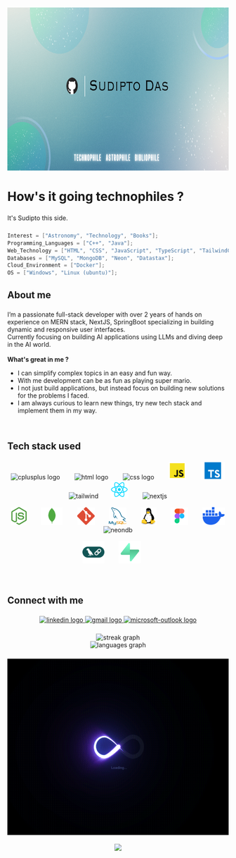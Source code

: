 
###

<div align="center">
  <img height="370" src="https://github.com/isudiptodas/isudiptodas/blob/main/Banner.png"  />
</div>

###

<h1 align="left">How's it going technophiles ?</h1>

###

<p align="left">It's Sudipto this side.</p>


###

``` kotlin
Interest = ["Astronomy", "Technology", "Books"];
Programming_Languages = ["C++", "Java"];
Web_Technology = ["HTML", "CSS", "JavaScript", "TypeScript", "TailwindCSS", "ReactJS", "NodeJs", "Express", "NextJs", "SpringBoot"];
Databases = ["MySQL", "MongoDB", "Neon", "Datastax"];
Cloud_Environment = ["Docker"];
OS = ["Windows", "Linux (ubuntu)"];

```

###

<h2 align="left">About me</h2>

###

<p align="left"> 
I’m a passionate full-stack developer with over 2 years of hands on experience on MERN stack, NextJS, SpringBoot specializing in building dynamic and responsive user interfaces. <br>
Currently focusing on building AI applications using LLMs and  diving deep in the AI world. <br> <br>
<b>What's great in me ? </b><br>
<ul>
  <li>I can simplify complex topics in an easy and fun way.</li>
  <li>With me development can be as fun as playing super mario.</li>
  <li>I not just build applications, but instead focus on building new solutions for the problems I faced.</li>
  <li>I am always curious to learn new things, try new tech stack and implement them in my way.</li>
</ul>

 </p>

<br>

###


<h2 align="left">Tech stack used </h2>

###

<div align="left">
</div>

###

<div align="center">
  
  <img src="https://sdtimes.com/wp-content/uploads/2018/03/cpppp.png" height="40" alt="cplusplus logo"  />
  <img width="25" />
  <img src="https://cdn.jsdelivr.net/gh/devicons/devicon/icons/html5/html5-original.svg" height="40" alt="html logo"  />
  <img width="25" />
   <img src="https://logospng.org/download/css-3/logo-css-3-2048.png" height="40" alt="css logo"  />
  <img width="25" />
  <img src="https://github.com/isudiptodas/isudiptodas/blob/main/js_logo.png" height="40" alt="js" />
  <img width="25" />
  <img src="https://github.com/isudiptodas/isudiptodas/blob/main/ts_logo.png" height="40" alt="ts" />
  <img width="25" />
  <img src="https://upload.wikimedia.org/wikipedia/commons/thumb/d/d5/Tailwind_CSS_Logo.svg/1024px- Tailwind_CSS_Logo.svg.png?20230715030042" height="30" alt="tailwind" />
  <img width="20" />
  <img src="https://github.com/isudiptodas/isudiptodas/blob/main/react.png" height="40" alt="react" />
  <img width="25" />
  <img src="https://img.icons8.com/fluent-systems-filled/512/EBEBEB/nextjs.png" height="40" alt="nextjs" />
  <img width="25" />
  <br><br>
  <img src="https://github.com/isudiptodas/isudiptodas/blob/main/node-js.svg" height="40" alt="nodeJS" />
  <img width="25" />
  <img src="https://github.com/isudiptodas/isudiptodas/blob/main/mongodb.png" height="40" alt="mongodb" />
  <img width="25" />
  <img src="https://github.com/isudiptodas/isudiptodas/blob/main/git.png" height="40" alt="git" />
  <img width="25" />
  <img src="https://github.com/isudiptodas/isudiptodas/blob/main/mysql.png" height="40" alt="mysql" />
  <img width="25" />
  <img src="https://github.com/isudiptodas/isudiptodas/blob/main/linux.png" height="40" alt="linux" />
  <img width="25" />
  <img src="https://github.com/isudiptodas/isudiptodas/blob/main/figma.png" height="40" alt="figma" />
  <img width="25" />
  <img src="https://github.com/isudiptodas/isudiptodas/blob/main/docker-mark-blue.png" height="40" alt="docker" />
  <img width="25" />
  <img src="https://ml.globenewswire.com/Resource/Download/82e79fc7-1654-41e7-af70-f5857596743c" height="40" alt="neondb" />
  <img width="25" />
  <br><br>
<img src="https://github.com/isudiptodas/isudiptodas/blob/main/langchain.png" height="50" alt="langchain" />
  <img width="25" />
  <img src="https://github.com/isudiptodas/isudiptodas/blob/main/supabase.png" height="50" alt="supabase" />
  <img width="25" />
</div>

###

<div align="center">    

</div>
<br>

###

<h2 align="left">Connect with me </h2>

###

<div align="center">
  <a href="https://www.linkedin.com/in/sudipto-das-386a33234?utm_source=share&utm_campaign=share_via&utm_content=profile&utm_medium=android_app" target="_blank">
    <img src="https://itcnet.gr/wp-content/uploads/2020/09/Linkedin-logo-on-transparent-Background-PNG-.png" height="40" alt="linkedin logo"  />
  </a>
  
  <a href="mailto:work.sudiptodas@gmail.com" target="_blank">
    <img src="https://iconape.com/wp-content/uploads/1/11/gmail-02.png" height="40" alt="gmail logo"  />
  </a>
  
  <a href="mailto:isudiptodas01@outlook.com" target="_blank">
    <img src="https://cdn.icon-icons.com/icons2/2397/PNG/512/microsoft_office_outlook_logo_icon_145721.png" height="40" alt="microsoft-outlook logo"  />
  </a>
  
</div>

###

<div align="center">
  <img src="https://streak-stats.demolab.com?user=isudiptodas&locale=en&mode=weekly&theme=tokyonight&hide_border=false&border_radius=5&order=1" height="150" alt="streak graph"  />
  <br>
  <img src="https://github-readme-stats.vercel.app/api/top-langs?username=isudiptodas&locale=en&hide_title=false&layout=compact&card_width=320&langs_count=5&theme=tokyonight&hide_border=false" height="150" alt="languages graph"  />
</div>

###

<div align="center">
  <img height="400" src="https://github.com/isudiptodas/isudiptodas/blob/main/Github_Profile_README.gif"  />
</div>

<br>

<div align="center">
  <img src="https://visitor-badge.laobi.icu/badge?page_id=isudiptodas.isudiptodas&"  />
</div>

###
